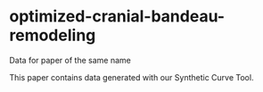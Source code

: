 # optimized-cranial-bandeau-remodeling
Data for paper of the same name

This paper contains data generated with our Synthetic Curve Tool.
